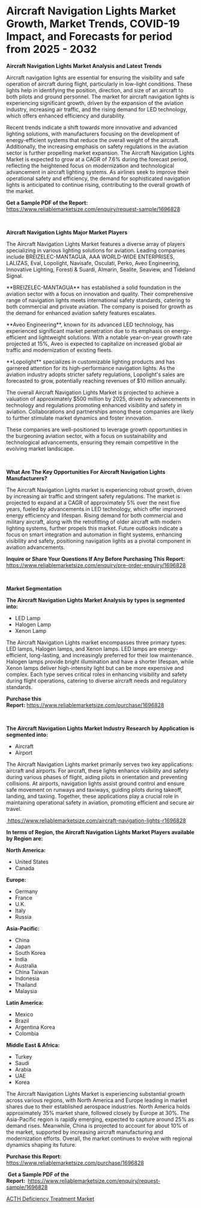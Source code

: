 <p><h1>Aircraft Navigation Lights Market Growth, Market Trends, COVID-19 Impact, and Forecasts for period from 2025 - 2032</h1></p><p><strong>Aircraft Navigation Lights Market Analysis and Latest Trends</strong></p>
<p><p>Aircraft navigation lights are essential for ensuring the visibility and safe operation of aircraft during flight, particularly in low-light conditions. These lights help in identifying the position, direction, and size of an aircraft to both pilots and ground personnel. The market for aircraft navigation lights is experiencing significant growth, driven by the expansion of the aviation industry, increasing air traffic, and the rising demand for LED technology, which offers enhanced efficiency and durability.</p><p>Recent trends indicate a shift towards more innovative and advanced lighting solutions, with manufacturers focusing on the development of energy-efficient systems that reduce the overall weight of the aircraft. Additionally, the increasing emphasis on safety regulations in the aviation sector is further propelling market expansion. The Aircraft Navigation Lights Market is expected to grow at a CAGR of 7.6% during the forecast period, reflecting the heightened focus on modernization and technological advancement in aircraft lighting systems. As airlines seek to improve their operational safety and efficiency, the demand for sophisticated navigation lights is anticipated to continue rising, contributing to the overall growth of the market.</p></p>
<p><strong>Get a Sample PDF of the Report:&nbsp;</strong> <a href="https://www.reliablemarketsize.com/enquiry/request-sample/1696828?utm_campaign=1929&utm_medium=2&utm_source=Github&utm_content=ia&utm_term=08012025&utm_id=aircraft-navigation-lights">https://www.reliablemarketsize.com/enquiry/request-sample/1696828</a></p>
<p>&nbsp;</p>
<p><strong>Aircraft Navigation Lights Major Market Players</strong></p>
<p><p>The Aircraft Navigation Lights Market features a diverse array of players specializing in various lighting solutions for aviation. Leading companies include BREIZELEC-MANTAGUA, AAA WORLD-WIDE ENTERPRISES, LALIZAS, Eval, Lopolight, Navisafe, Osculati, Perko, Aveo Engineering, Innovative Lighting, Foresti & Suardi, Almarin, Sealite, Seaview, and Tideland Signal.</p><p>**BREIZELEC-MANTAGUA** has established a solid foundation in the aviation sector with a focus on innovation and quality. Their comprehensive range of navigation lights meets international safety standards, catering to both commercial and private aviation. The company is poised for growth as the demand for enhanced aviation safety features escalates.</p><p>**Aveo Engineering**, known for its advanced LED technology, has experienced significant market penetration due to its emphasis on energy-efficient and lightweight solutions. With a notable year-on-year growth rate projected at 15%, Aveo is expected to capitalize on increased global air traffic and modernization of existing fleets.</p><p>**Lopolight** specializes in customizable lighting products and has garnered attention for its high-performance navigation lights. As the aviation industry adopts stricter safety regulations, Lopolight's sales are forecasted to grow, potentially reaching revenues of $10 million annually.</p><p>The overall Aircraft Navigation Lights Market is projected to achieve a valuation of approximately $500 million by 2025, driven by advancements in technology and regulations promoting enhanced visibility and safety in aviation. Collaborations and partnerships among these companies are likely to further stimulate market dynamics and foster innovation.</p><p>These companies are well-positioned to leverage growth opportunities in the burgeoning aviation sector, with a focus on sustainability and technological advancements, ensuring they remain competitive in the evolving market landscape.</p></p>
<p>&nbsp;</p>
<p><strong>What Are The Key Opportunities For Aircraft Navigation Lights Manufacturers?</strong></p>
<p><p>The Aircraft Navigation Lights market is experiencing robust growth, driven by increasing air traffic and stringent safety regulations. The market is projected to expand at a CAGR of approximately 5% over the next five years, fueled by advancements in LED technology, which offer improved energy efficiency and lifespan. Rising demand for both commercial and military aircraft, along with the retrofitting of older aircraft with modern lighting systems, further propels this market. Future outlooks indicate a focus on smart integration and automation in flight systems, enhancing visibility and safety, positioning navigation lights as a pivotal component in aviation advancements.</p></p>
<p><strong>Inquire or Share Your Questions If Any Before Purchasing This Report:</strong> <a href="https://www.reliablemarketsize.com/enquiry/pre-order-enquiry/1696828?utm_campaign=1929&utm_medium=2&utm_source=Github&utm_content=ia&utm_term=08012025&utm_id=aircraft-navigation-lights">https://www.reliablemarketsize.com/enquiry/pre-order-enquiry/1696828</a></p>
<p>&nbsp;</p>
<p><strong>Market Segmentation</strong></p>
<p><strong>The Aircraft Navigation Lights Market Analysis by types is segmented into:</strong></p>
<p><ul><li>LED Lamp</li><li>Halogen Lamp</li><li>Xenon Lamp</li></ul></p>
<p><p>The Aircraft Navigation Lights market encompasses three primary types: LED lamps, Halogen lamps, and Xenon lamps. LED lamps are energy-efficient, long-lasting, and increasingly preferred for their low maintenance. Halogen lamps provide bright illumination and have a shorter lifespan, while Xenon lamps deliver high-intensity light but can be more expensive and complex. Each type serves critical roles in enhancing visibility and safety during flight operations, catering to diverse aircraft needs and regulatory standards.</p></p>
<p><strong>Purchase this Report:&nbsp;</strong><a href="https://www.reliablemarketsize.com/purchase/1696828?utm_campaign=1929&utm_medium=2&utm_source=Github&utm_content=ia&utm_term=08012025&utm_id=aircraft-navigation-lights">https://www.reliablemarketsize.com/purchase/1696828</a></p>
<p>&nbsp;</p>
<p><strong>The Aircraft Navigation Lights Market Industry Research by Application is segmented into:</strong></p>
<p><ul><li>Aircraft</li><li>Airport</li></ul></p>
<p><p>The Aircraft Navigation Lights market primarily serves two key applications: aircraft and airports. For aircraft, these lights enhance visibility and safety during various phases of flight, aiding pilots in orientation and preventing collisions. At airports, navigation lights assist ground control and ensure safe movement on runways and taxiways, guiding pilots during takeoff, landing, and taxiing. Together, these applications play a crucial role in maintaining operational safety in aviation, promoting efficient and secure air travel.</p></p>
<p><a href="https://www.reliablemarketsize.com/aircraft-navigation-lights-r1696828?utm_campaign=1929&utm_medium=2&utm_source=Github&utm_content=ia&utm_term=08012025&utm_id=aircraft-navigation-lights">&nbsp;https://www.reliablemarketsize.com/aircraft-navigation-lights-r1696828</a></p>
<p><strong>In terms of Region, the Aircraft Navigation Lights Market Players available by Region are:</strong></p>
<p>
    <p> <strong> North America: </strong>
        <ul>
            <li>United States</li>
            <li>Canada</li>
        </ul>
        </p> 
    <p> <strong> Europe: </strong>
        <ul>
            <li>Germany</li>
            <li>France</li>
            <li>U.K.</li>
            <li>Italy</li>
            <li>Russia</li>
        </ul>
        </p> 
    <p> <strong> Asia-Pacific: </strong>
        <ul>
            <li>China</li>
            <li>Japan</li>
            <li>South Korea</li>
            <li>India</li>
            <li>Australia</li>
            <li>China Taiwan</li>
            <li>Indonesia</li>
            <li>Thailand</li>
            <li>Malaysia</li>
        </ul>
        </p> 
    <p> <strong> Latin America: </strong>
        <ul>
            <li>Mexico</li>
            <li>Brazil</li>
            <li>Argentina Korea</li>
            <li>Colombia</li>
        </ul>
        </p> 
    <p> <strong> Middle East & Africa: </strong>
        <ul>
            <li>Turkey</li>
            <li>Saudi</li>
            <li>Arabia</li>
            <li>UAE</li>
            <li>Korea</li>
        </ul>
    </p>
    </p>
<p><p>The Aircraft Navigation Lights Market is experiencing substantial growth across various regions, with North America and Europe leading in market shares due to their established aerospace industries. North America holds approximately 35% market share, followed closely by Europe at 30%. The Asia-Pacific region is rapidly emerging, expected to capture around 25% as demand rises. Meanwhile, China is projected to account for about 10% of the market, supported by increasing aircraft manufacturing and modernization efforts. Overall, the market continues to evolve with regional dynamics shaping its future.</p></p>
<p><strong>Purchase this Report: </strong><a href="https://www.reliablemarketsize.com/purchase/1696828?utm_campaign=1929&utm_medium=2&utm_source=Github&utm_content=ia&utm_term=08012025&utm_id=aircraft-navigation-lights">https://www.reliablemarketsize.com/purchase/1696828</a></p>
<p>&nbsp;<strong>Get a Sample PDF of the Report:&nbsp;&nbsp;</strong><a href="https://www.reliablemarketsize.com/enquiry/request-sample/1696828?utm_campaign=1929&utm_medium=2&utm_source=Github&utm_content=ia&utm_term=08012025&utm_id=aircraft-navigation-lights">https://www.reliablemarketsize.com/enquiry/request-sample/1696828</a></p>
<p><strong></strong></p>
<p><p><a href="https://github.com/dringals/Market-Research-Report-List-6/blob/main/acth-deficiency-treatment-market.md?utm_campaign=1929&utm_medium=2&utm_source=Github&utm_content=ia&utm_term=08012025&utm_id=aircraft-navigation-lights">ACTH Deficiency Treatment Market</a></p></p>